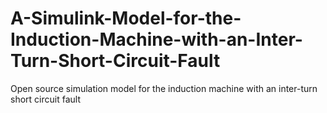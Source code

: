 # A-Simulink-Model-for-the-Induction-Machine-with-an-Inter-Turn-Short-Circuit-Fault
Open source simulation model for the induction machine with an inter-turn short circuit fault
